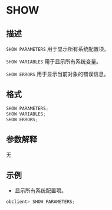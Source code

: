 SHOW 
=========================



描述 
-----------

`SHOW PARAMETERS` 用于显示所有系统配置项。

`SHOW VARIABLES` 用于显示所有系统变量。

`SHOW ERRORS` 用于显示当前对象的错误信息。

格式 
-----------

```javascript
SHOW PARAMETERS;
SHOW VARIABLES;
SHOW ERRORS;
```



参数解释 
-------------

无

示例 
-----------

* 显示所有系统配置项。

  




```javascript
obclient> SHOW PARAMETERS;
```



